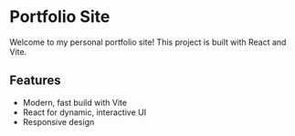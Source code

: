 # Portfolio Site

Welcome to my personal portfolio site! This project is built with React and Vite.

## Features

- Modern, fast build with Vite
- React for dynamic, interactive UI
- Responsive design
